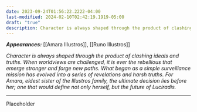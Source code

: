 ```yaml
---
date: 2023-09-24T01:56:22.2222-04:00
last-modified: 2024-02-10T02:42:19.1919-05:00
draft: "true"
description: Character is always shaped through the product of clashing ideals and truths. When worldviews are challenged, it is ever the rebellious that emerge stronger and forge new paths. What began as a simple surveillance mission has evolved into a series of revelations and harsh truths. For Amara, eldest sister of the Illustros family, the ultimate decision lies before her; one that would define not only herself, but the future of Luciradis.
---
```

***Appearances:*** [[Amara Illustros]], [[Runo Illustros]]  

*Character is always shaped through the product of clashing ideals and truths. When worldviews are challenged, it is ever the rebellious that emerge stronger and forge new paths. What began as a simple surveillance mission has evolved into a series of revelations and harsh truths. For Amara, eldest sister of the Illustros family, the ultimate decision lies before her; one that would define not only herself, but the future of Luciradis.*

---
Placeholder